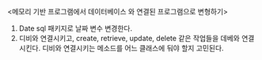 <메모리 기반 프로그램에서 데이터베이스 와 연결된 프로그램으로 변형하기>

1. Date sql 패키지로 날짜 변수 변경한다. 
2. 디비와 연결시키고, create, retrieve, update, delete 같은 작업들을 데베와 연결시킨다. 
디비와 연결시키는 메소드를 어느 클래스에 둬야 할지 고민된다. 